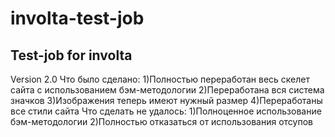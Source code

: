 # involta-test-job
Test-job for involta
-----------------------------------------------
Version 2.0
Что было сделано:
1)Полностью переработан весь скелет сайта с использованием бэм-методологии
2)Переработана вся система значков
3)Изображения теперь имеют нужный размер
4)Переработаны все стили сайта
Что сделать не удалось:
1)Полноценное использование бэм-методологии
2)Полностью отказаться от использования отсупов
